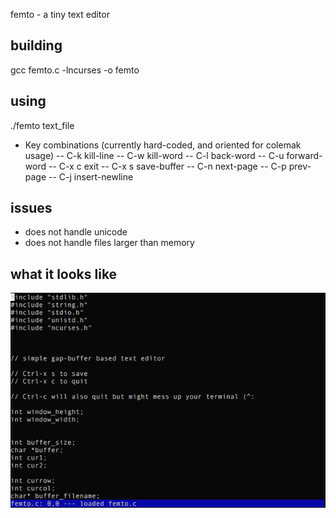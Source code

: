 femto - a tiny text editor

building
----

gcc femto.c -lncurses -o femto


using
----

./femto text_file


- Key combinations (currently hard-coded, and oriented for colemak usage)
-- C-k    kill-line
-- C-w    kill-word
-- C-l    back-word
-- C-u    forward-word
-- C-x c  exit
-- C-x s  save-buffer
-- C-n    next-page
-- C-p    prev-page
-- C-j    insert-newline

issues
----

- does not handle unicode
- does not handle files larger than memory


what it looks like
----
![Alt text](https://github.com/ehaliewicz/femto/raw/master/screenshot.png?raw=true "")

